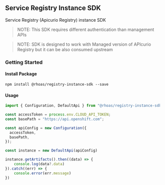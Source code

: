 ## Service Registry Instance SDK

Service Registry (Apicurio Registry) instance SDK

> NOTE: This SDK requires different authentication than management APIs

> NOTE: SDK is designed to work with Managed version of APIcurio Registry but it can be also consumed upstream

### Getting Started

#### Install Package

```
npm install @rhoas/registry-instance-sdk --save
```

#### Usage

```ts
import { Configuration, DefaultApi } from "@rhoas/registry-instance-sdk";

const accessToken = process.env.CLOUD_API_TOKEN;
const basePath = "https://api.openshift.com";

const apiConfig = new Configuration({
  accessToken,
  basePath,
});

const instance = new DefaultApi(apiConfig)

instance.getArtifacts().then((data) => {
    console.log(data?.data)
}).catch((err) => {
    console.error(err.message)
})
```
